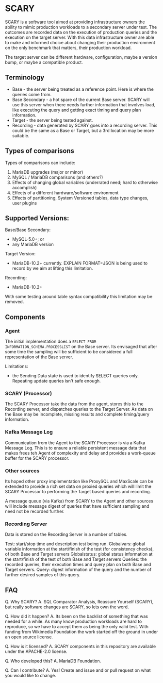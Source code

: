 # SCARY

SCARY is a software tool aimed at providing infrastructure owners the ability to mimic production workloads to a secondary server under test. The outcomes are recorded data on the execution of production queries and the execution on the target server. With this data infrastructure owner are able to make and informed choice about changing their production environment on the only benchmark that matters, their production workload.

The target server can be different hardware, configuration, maybe a version bump, or maybe a compatible product.

## Terminology

* Base - the server being treated as a reference point. Here is where the queries come from.
* Base Secondary - a hot spare of the current Base server. SCARY will use this server when there needs further information that involves load, like executing the query and getting exact timing and query plan information.
* Target - the server being tested against.
* Recording - data generated by SCARY goes into a recording server. This could be the same as a Base or Target, but a 3rd location may be more suitable.

## Types of comparisons

Types of comparisons can include:

1. MariaDB upgrades (major or minor)
1. MySQL / MariaDB comparisons (and others?)
1. Effects of changing global variables (underrated need; hard to otherwise accomplish)
1. Effects of a different hardware/software environment
1. Effects of partitioning, System Versioned tables, data type changes, user plugins

## Supported Versions:

Base/Base Secondary:
* MySQL-5.0+; or
* any MariaDB version

Target Version:
* MariaDB-10.2+ currently. EXPLAIN FORMAT=JSON is being used to record by we aim at lifting this limitation.

Recording:
* MariaDB-10.2+

With some testing around table syntax compatibility this limitation may be removed.

## Components

### Agent

The initial implementation does a `SELECT FROM INFORMATION_SCHEMA.PROCESSLIST` on the Base server. Its envisaged that after some time the sampling will be sufficient to be considered a full representation of the Base server.

Limitations:
* the Sending Data state is used to identify SELECT queries only. Repeating update queries isn't safe enough.

### SCARY (Processor)

The SCARY Processor take the data from the agent, stores this to the Recording server, and dispatches queries to the Target Server. As data on the Base may be incomplete, missing results and complete timing/query information.

### Kafka Message Log

Communication from the Agent to the SCARY Processor is via a Kafka Message Log. This is to ensure a reliable persistent message data that makes frees teh Agent of complexity and delay and provides a work-queue buffer for the SCARY processor.

### Other sources

Its hoped other proxy implementation like ProxySQL and MaxScale can be extended to provide a rich set data on proxied queries which will limit the SCARY Processor to performing the Target based queries and recording.

A message queue (via Kafka) from SCARY to the Agent and other sources will include message digest of queries that have sufficient sampling and need not be recorded further.

### Recording Server

Data is stored on the Recording Server in a number of tables.

Test: start/stop time and description test being run.
Globalvars: global variable information at the start/finish of the test (for consistency checks), of both Base and Target servers
Globalstatus: global status information at the start/finish of the test of both Base and Target servers
Queries: the recorded queries, their execution times and query plan on both Base and Target servers.
Query: digest information of the query and the number of further desired samples of this query.

## FAQ

Q. Why SCARY?
A. SQL Comparator Analysis, Reassure Yourself (SCARY), but really software changes are SCARY, so lets own the word.

Q. How did it happen?
A. Its been on the backlist of something that was needed for a while. As many know production workloads are hard to reproduce, so we have to accept them as being the only valid test. With funding from Wikimedia Foundation the work started off the ground in under an open source license.

Q. How is it licensed?
A. SCARY components in this repository are available under the APACHE-2.0 license.

Q. Who developed this?
A. MariaDB Foundation.

Q. Can I contribute?
A. Yes! Create and issue and or pull request on what you would like to change.
